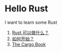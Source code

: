 # Hello Rust

I want to learn some Rust

1. [Rust 可以做什么？](notes/1.md)
2. [如何开始？](notes/2.md)
3. [The Cargo Book](notes/3.md)